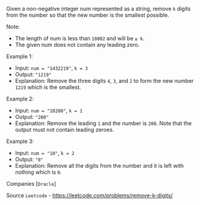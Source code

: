 Given a non-negative integer num represented as a string, remove `k` digits from the number so that the new number is the smallest possible.

Note:
- The length of num is less than `10002` and will be `≥ k`.
- The given num does not contain any leading zero.

Example 1:

- Input: `num = "1432219"`, `k = 3`
- Output: `"1219"`
- Explanation: Remove the three digits `4`, `3`, and `2` to form the new number `1219` which is the smallest.

Example 2:

- Input: `num = "10200"`, `k = 1`
- Output: `"200"`
- Explanation: Remove the leading `1` and the number is `200`. Note that the output must not contain leading zeroes.

Example 3:

- Input: `num = "10"`, `k = 2`
- Output: `"0"`
- Explanation: Remove all the digits from the number and it is left with nothing which is `0`.

Companies [`Oracle`]

Source `Leetcode` - https://leetcode.com/problems/remove-k-digits/